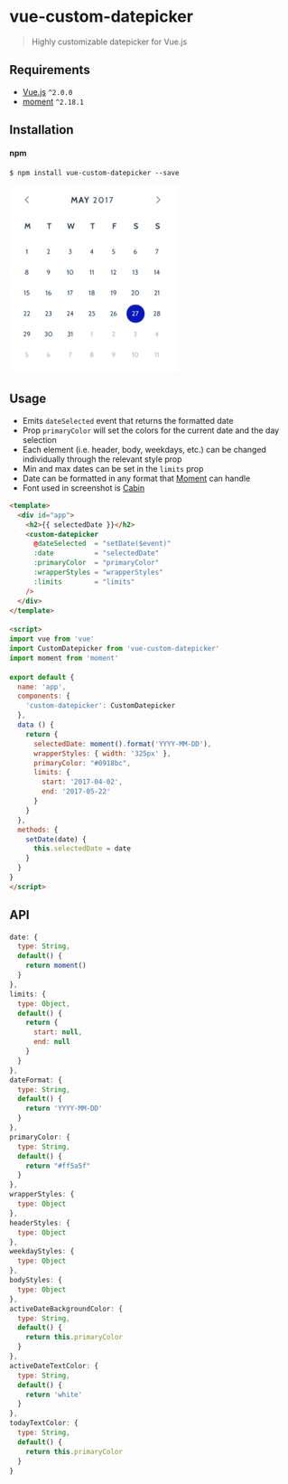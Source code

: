 # vue-custom-datepicker

> Highly customizable datepicker for Vue.js

## Requirements

- [Vue.js](https://github.com/yyx990803/vue) `^2.0.0`
- [moment](https://github.com/moment/moment) `^2.18.1`

## Installation

#### npm

```shell
$ npm install vue-custom-datepicker --save
```

<img src="./assets/screenshot.png" width="300" />

## Usage

- Emits `dateSelected` event that returns the formatted date
- Prop `primaryColor` will set the colors for the current date and the day selection
- Each element (i.e. header, body, weekdays, etc.) can be changed individually through the relevant style prop
- Min and max dates can be set in the `limits` prop
- Date can be formatted in any format that <a href="https://momentjs.com/">Moment</a> can handle
- Font used in screenshot is <a href="https://fonts.google.com/specimen/Cabin">Cabin</a>

```html
<template>
  <div id="app">
    <h2>{{ selectedDate }}</h2>
    <custom-datepicker 
      @dateSelected  = "setDate($event)"
      :date          = "selectedDate" 
      :primaryColor  = "primaryColor"
      :wrapperStyles = "wrapperStyles"
      :limits        = "limits"
    />
  </div>
</template>

<script>
import vue from 'vue'
import CustomDatepicker from 'vue-custom-datepicker'
import moment from 'moment'

export default {
  name: 'app',
  components: {
    'custom-datepicker': CustomDatepicker
  },
  data () {
    return {
      selectedDate: moment().format('YYYY-MM-DD'),
      wrapperStyles: { width: '325px' },
      primaryColor: "#0918bc",
      limits: {
        start: '2017-04-02',
        end: '2017-05-22'
      }
    }
  },
  methods: {
    setDate(date) {
      this.selectedDate = date
    }
  }
}
</script>
```

## API 

```javascript
date: {
  type: String,
  default() {
    return moment()
  }
},
limits: {
  type: Object,
  default() {
    return {
      start: null,
      end: null
    }
  }
},
dateFormat: {
  type: String,
  default() {
    return 'YYYY-MM-DD'
  }
},
primaryColor: {
  type: String,
  default() {
    return "#ff5a5f"
  }
},
wrapperStyles: {
  type: Object 
},
headerStyles: {
  type: Object
},
weekdayStyles: {
  type: Object
},
bodyStyles: {
  type: Object
},
activeDateBackgroundColor: {
  type: String,
  default() {
    return this.primaryColor
  }
},
activeDateTextColor: {
  type: String,
  default() {
    return 'white'
  }
},
todayTextColor: {
  type: String,
  default() {
    return this.primaryColor
  }
}

```